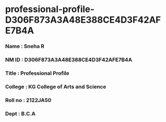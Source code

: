 # professional-profile-D306F873A3A48E388CE4D3F42AFE7B4A

### Name : Sneha R
### NM ID : D306F873A3A48E388CE4D3F42AFE7B4A
### Title : Professional Profile
### College : KG College of Arts and Science
### Roll no : 2122JA50
### Dept : B.C.A
